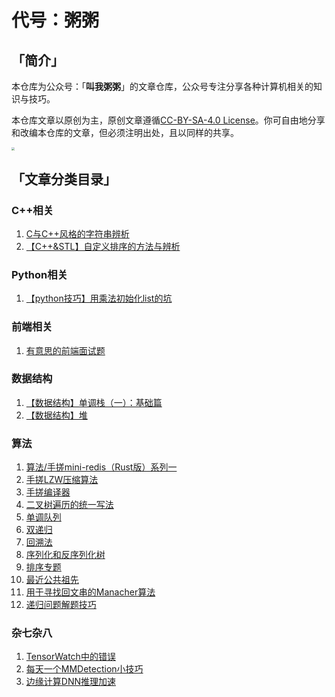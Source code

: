 # 代号：粥粥

## 「简介」

本仓库为公众号：「**叫我粥粥**」的文章仓库，公众号专注分享各种计算机相关的知识与技巧。

本仓库文章以原创为主，原创文章遵循[CC-BY-SA-4.0 License](https://github.com/Mrliduanyang/zhouzhou/blob/main/LICENSE)。你可自由地分享和改编本仓库的文章，但必须注明出处，且以同样的共享。

<img src="https://gitee.com/molinchn/BlogImage/raw/master/img/gongzhonghaoerweima.png" style="zoom: 33%;" />

## 「文章分类目录」

### C++相关

1. [C与C++风格的字符串辨析](https://github.com/Mrliduanyang/zhouzhou/blob/main/C%2B%2B/C与C%2B%2B风格的字符串辨析.md)
2. [【C++&STL】自定义排序的方法与辨析](https://github.com/Mrliduanyang/zhouzhou/blob/main/C%2B%2B/[C%2B%2B%26STL]自定义排序的方法与辨析.md)

### Python相关

1. [【python技巧】用乘法初始化list的坑](https://github.com/Mrliduanyang/zhouzhou/blob/main/Python/用乘法初始化list的坑.md)

### 前端相关

1. [有意思的前端面试题](https://github.com/Mrliduanyang/zhouzhou/blob/main/前端/有意思的前端面试题.md)

### 数据结构

1. [【数据结构】单调栈（一）：基础篇](https://github.com/Mrliduanyang/zhouzhou/blob/main/数据结构/[数据结构]单调栈（一）：基础篇.md)
2. [【数据结构】堆](https://github.com/Mrliduanyang/zhouzhou/blob/main/数据结构/[数据结构]堆.md)

### 算法

1. [算法/手搓mini-redis（Rust版）系列一](https://github.com/Mrliduanyang/zhouzhou/blob/main/算法/手搓mini-redis（Rust版）系列一.md)
2. [手搓LZW压缩算法](https://github.com/Mrliduanyang/zhouzhou/blob/main/算法/手搓LZW压缩算法.md)
3. [手搓编译器](https://github.com/Mrliduanyang/zhouzhou/blob/main/算法/手搓编译器.md)
4. [二叉树遍历的统一写法](https://github.com/Mrliduanyang/zhouzhou/blob/main/算法/二叉树遍历的统一写法.md)
5. [单调队列](https://github.com/Mrliduanyang/zhouzhou/blob/main/算法/单调队列.md)
6. [双递归](https://github.com/Mrliduanyang/zhouzhou/blob/main/算法/双递归.md)
7. [回溯法](https://github.com/Mrliduanyang/zhouzhou/blob/main/算法/回溯法.md)
8. [序列化和反序列化树](https://github.com/Mrliduanyang/zhouzhou/blob/main/算法/序列化和反序列化树.md)
9. [排序专题](https://github.com/Mrliduanyang/zhouzhou/blob/main/算法/排序专题.md)
10. [最近公共祖先](https://github.com/Mrliduanyang/zhouzhou/blob/main/算法/最近公共祖先.md)
11. [用于寻找回文串的Manacher算法](https://github.com/Mrliduanyang/zhouzhou/blob/main/算法/用于寻找回文串的Manacher算法.md)
12. [递归问题解题技巧](https://github.com/Mrliduanyang/zhouzhou/blob/main/算法/递归写法.md)

### 杂七杂八

1. [TensorWatch中的错误](https://github.com/Mrliduanyang/zhouzhou/blob/main/杂七杂八/TensorWatch中的错误.md)
2. [每天一个MMDetection小技巧](https://github.com/Mrliduanyang/zhouzhou/blob/main/杂七杂八/每天一个MMDetection小技巧.md)
3. [边缘计算DNN推理加速](https://github.com/Mrliduanyang/zhouzhou/blob/main/杂七杂八/边缘计算DNN推理加速.md)
